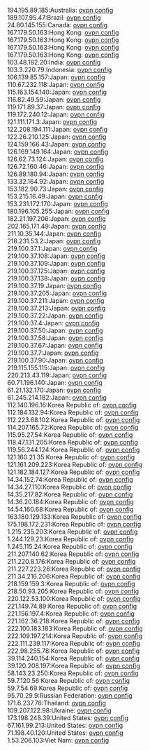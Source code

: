 194.195.89.185:Australia: [ovpn config](vpn/194_195_89_185.ovpn)  
189.107.95.47:Brazil: [ovpn config](vpn/189_107_95_47.ovpn)  
24.80.145.155:Canada: [ovpn config](vpn/24_80_145_155.ovpn)  
167.179.50.163:Hong Kong: [ovpn config](vpn/167_179_50_163.ovpn)  
167.179.50.163:Hong Kong: [ovpn config](vpn/167_179_50_163.ovpn)  
167.179.50.163:Hong Kong: [ovpn config](vpn/167_179_50_163.ovpn)  
167.179.50.163:Hong Kong: [ovpn config](vpn/167_179_50_163.ovpn)  
103.48.182.20:India: [ovpn config](vpn/103_48_182_20.ovpn)  
103.3.220.79:Indonesia: [ovpn config](vpn/103_3_220_79.ovpn)  
106.139.85.157:Japan: [ovpn config](vpn/106_139_85_157.ovpn)  
110.67.232.118:Japan: [ovpn config](vpn/110_67_232_118.ovpn)  
115.163.154.140:Japan: [ovpn config](vpn/115_163_154_140.ovpn)  
116.82.49.59:Japan: [ovpn config](vpn/116_82_49_59.ovpn)  
119.171.89.37:Japan: [ovpn config](vpn/119_171_89_37.ovpn)  
119.172.240.12:Japan: [ovpn config](vpn/119_172_240_12.ovpn)  
121.111.171.3:Japan: [ovpn config](vpn/121_111_171_3.ovpn)  
122.208.194.111:Japan: [ovpn config](vpn/122_208_194_111.ovpn)  
122.26.210.125:Japan: [ovpn config](vpn/122_26_210_125.ovpn)  
124.159.166.43:Japan: [ovpn config](vpn/124_159_166_43.ovpn)  
126.169.149.164:Japan: [ovpn config](vpn/126_169_149_164.ovpn)  
126.62.73.124:Japan: [ovpn config](vpn/126_62_73_124.ovpn)  
126.72.160.46:Japan: [ovpn config](vpn/126_72_160_46.ovpn)  
126.89.180.94:Japan: [ovpn config](vpn/126_89_180_94.ovpn)  
133.32.164.92:Japan: [ovpn config](vpn/133_32_164_92.ovpn)  
153.182.90.73:Japan: [ovpn config](vpn/153_182_90_73.ovpn)  
153.215.16.49:Japan: [ovpn config](vpn/153_215_16_49.ovpn)  
153.231.172.170:Japan: [ovpn config](vpn/153_231_172_170.ovpn)  
180.196.105.255:Japan: [ovpn config](vpn/180_196_105_255.ovpn)  
182.21.197.206:Japan: [ovpn config](vpn/182_21_197_206.ovpn)  
202.165.171.49:Japan: [ovpn config](vpn/202_165_171_49.ovpn)  
211.10.35.144:Japan: [ovpn config](vpn/211_10_35_144.ovpn)  
218.231.53.2:Japan: [ovpn config](vpn/218_231_53_2.ovpn)  
219.100.37.1:Japan: [ovpn config](vpn/219_100_37_1.ovpn)  
219.100.37.108:Japan: [ovpn config](vpn/219_100_37_108.ovpn)  
219.100.37.109:Japan: [ovpn config](vpn/219_100_37_109.ovpn)  
219.100.37.125:Japan: [ovpn config](vpn/219_100_37_125.ovpn)  
219.100.37.138:Japan: [ovpn config](vpn/219_100_37_138.ovpn)  
219.100.37.19:Japan: [ovpn config](vpn/219_100_37_19.ovpn)  
219.100.37.205:Japan: [ovpn config](vpn/219_100_37_205.ovpn)  
219.100.37.211:Japan: [ovpn config](vpn/219_100_37_211.ovpn)  
219.100.37.213:Japan: [ovpn config](vpn/219_100_37_213.ovpn)  
219.100.37.22:Japan: [ovpn config](vpn/219_100_37_22.ovpn)  
219.100.37.4:Japan: [ovpn config](vpn/219_100_37_4.ovpn)  
219.100.37.50:Japan: [ovpn config](vpn/219_100_37_50.ovpn)  
219.100.37.58:Japan: [ovpn config](vpn/219_100_37_58.ovpn)  
219.100.37.67:Japan: [ovpn config](vpn/219_100_37_67.ovpn)  
219.100.37.7:Japan: [ovpn config](vpn/219_100_37_7.ovpn)  
219.100.37.90:Japan: [ovpn config](vpn/219_100_37_90.ovpn)  
219.115.155.115:Japan: [ovpn config](vpn/219_115_155_115.ovpn)  
220.213.43.119:Japan: [ovpn config](vpn/220_213_43_119.ovpn)  
60.71.196.140:Japan: [ovpn config](vpn/60_71_196_140.ovpn)  
61.21.132.170:Japan: [ovpn config](vpn/61_21_132_170.ovpn)  
61.245.214.182:Japan: [ovpn config](vpn/61_245_214_182.ovpn)  
112.140.196.16:Korea Republic of: [ovpn config](vpn/112_140_196_16.ovpn)  
112.184.132.94:Korea Republic of: [ovpn config](vpn/112_184_132_94.ovpn)  
112.223.68.102:Korea Republic of: [ovpn config](vpn/112_223_68_102.ovpn)  
114.207.165.72:Korea Republic of: [ovpn config](vpn/114_207_165_72.ovpn)  
115.95.27.54:Korea Republic of: [ovpn config](vpn/115_95_27_54.ovpn)  
118.47.131.205:Korea Republic of: [ovpn config](vpn/118_47_131_205.ovpn)  
119.56.244.124:Korea Republic of: [ovpn config](vpn/119_56_244_124.ovpn)  
121.160.21.35:Korea Republic of: [ovpn config](vpn/121_160_21_35.ovpn)  
121.161.209.223:Korea Republic of: [ovpn config](vpn/121_161_209_223.ovpn)  
121.182.184.127:Korea Republic of: [ovpn config](vpn/121_182_184_127.ovpn)  
14.34.152.74:Korea Republic of: [ovpn config](vpn/14_34_152_74.ovpn)  
14.34.27.110:Korea Republic of: [ovpn config](vpn/14_34_27_110.ovpn)  
14.35.217.82:Korea Republic of: [ovpn config](vpn/14_35_217_82.ovpn)  
14.36.20.184:Korea Republic of: [ovpn config](vpn/14_36_20_184.ovpn)  
14.54.160.68:Korea Republic of: [ovpn config](vpn/14_54_160_68.ovpn)  
163.180.129.133:Korea Republic of: [ovpn config](vpn/163_180_129_133.ovpn)  
175.198.172.231:Korea Republic of: [ovpn config](vpn/175_198_172_231.ovpn)  
1.215.235.203:Korea Republic of: [ovpn config](vpn/1_215_235_203.ovpn)  
1.244.129.23:Korea Republic of: [ovpn config](vpn/1_244_129_23.ovpn)  
1.245.115.24:Korea Republic of: [ovpn config](vpn/1_245_115_24.ovpn)  
211.207.140.62:Korea Republic of: [ovpn config](vpn/211_207_140_62.ovpn)  
211.220.8.176:Korea Republic of: [ovpn config](vpn/211_220_8_176.ovpn)  
211.227.223.26:Korea Republic of: [ovpn config](vpn/211_227_223_26.ovpn)  
211.34.216.206:Korea Republic of: [ovpn config](vpn/211_34_216_206.ovpn)  
218.159.159.3:Korea Republic of: [ovpn config](vpn/218_159_159_3.ovpn)  
218.50.93.205:Korea Republic of: [ovpn config](vpn/218_50_93_205.ovpn)  
220.122.53.100:Korea Republic of: [ovpn config](vpn/220_122_53_100.ovpn)  
221.149.74.89:Korea Republic of: [ovpn config](vpn/221_149_74_89.ovpn)  
221.156.197.4:Korea Republic of: [ovpn config](vpn/221_156_197_4.ovpn)  
221.162.36.218:Korea Republic of: [ovpn config](vpn/221_162_36_218.ovpn)  
222.100.183.183:Korea Republic of: [ovpn config](vpn/222_100_183_183.ovpn)  
222.109.197.214:Korea Republic of: [ovpn config](vpn/222_109_197_214.ovpn)  
222.111.239.117:Korea Republic of: [ovpn config](vpn/222_111_239_117.ovpn)  
222.98.255.78:Korea Republic of: [ovpn config](vpn/222_98_255_78.ovpn)  
39.114.240.154:Korea Republic of: [ovpn config](vpn/39_114_240_154.ovpn)  
39.120.208.197:Korea Republic of: [ovpn config](vpn/39_120_208_197.ovpn)  
58.143.23.250:Korea Republic of: [ovpn config](vpn/58_143_23_250.ovpn)  
59.7.120.56:Korea Republic of: [ovpn config](vpn/59_7_120_56.ovpn)  
59.7.54.69:Korea Republic of: [ovpn config](vpn/59_7_54_69.ovpn)  
95.70.29.9:Russian Federation: [ovpn config](vpn/95_70_29_9.ovpn)  
171.6.237.76:Thailand: [ovpn config](vpn/171_6_237_76.ovpn)  
109.207.122.98:Ukraine: [ovpn config](vpn/109_207_122_98.ovpn)  
173.198.248.39:United States: [ovpn config](vpn/173_198_248_39.ovpn)  
67.161.99.213:United States: [ovpn config](vpn/67_161_99_213.ovpn)  
71.198.40.120:United States: [ovpn config](vpn/71_198_40_120.ovpn)  
1.53.206.103:Viet Nam: [ovpn config](vpn/1_53_206_103.ovpn)  
